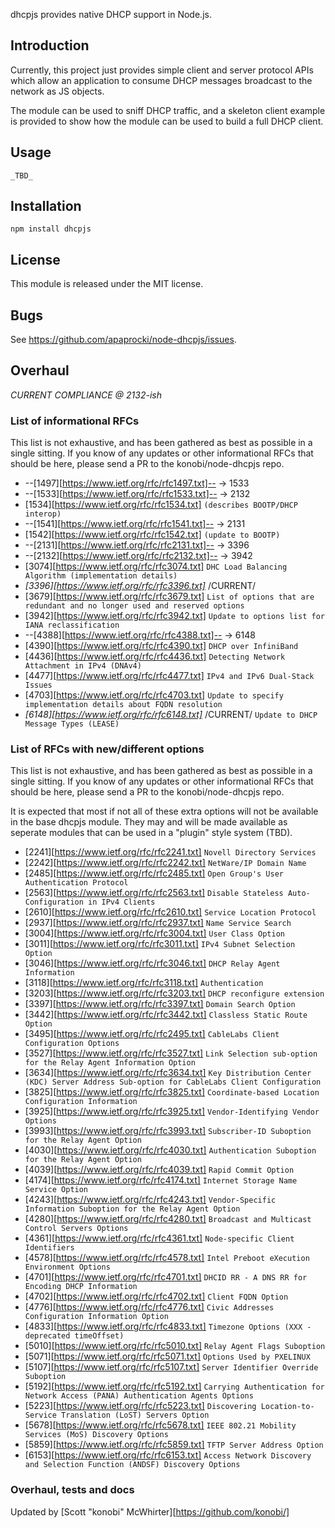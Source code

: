 dhcpjs provides native DHCP support in Node.js.

## Introduction

Currently, this project just provides simple client and server protocol APIs
which allow an application to consume DHCP messages broadcast to the network
as JS objects.

The module can be used to sniff DHCP traffic, and a skeleton client example
is provided to show how the module can be used to build a full DHCP client.

## Usage

    _TBD_

## Installation

    npm install dhcpjs

## License

This module is released under the MIT license.

## Bugs

See <https://github.com/apaprocki/node-dhcpjs/issues>.

## Overhaul

_CURRENT COMPLIANCE @ 2132-ish_

### List of informational RFCs

This list is not exhaustive, and has been gathered as best as possible in a single sitting. If you know of any updates
or other informational RFCs that should be here, please send a PR to the konobi/node-dhcpjs repo.

   * --[1497][https://www.ietf.org/rfc/rfc1497.txt]-- -> 1533
   * --[1533][https://www.ietf.org/rfc/rfc1533.txt]-- -> 2132
   * [1534][https://www.ietf.org/rfc/rfc1534.txt] `(describes BOOTP/DHCP interop)`
   * --[1541][https://www.ietf.org/rfc/rfc1541.txt]-- -> 2131
   * [1542][https://www.ietf.org/rfc/rfc1542.txt] `(update to BOOTP)`
   * --[2131][https://www.ietf.org/rfc/rfc2131.txt]-- -> 3396
   * --[2132][https://www.ietf.org/rfc/rfc2132.txt]-- -> 3942
   * [3074][https://www.ietf.org/rfc/rfc3074.txt] `DHC Load Balancing Algorithm (implementation details)`
   * _[3396][https://www.ietf.org/rfc/rfc3396.txt]_ /CURRENT/
   * [3679][https://www.ietf.org/rfc/rfc3679.txt] `List of options that are redundant and no longer used and reserved options`
   * [3942][https://www.ietf.org/rfc/rfc3942.txt] `Update to options list for IANA reclassification`
   * --[4388][https://www.ietf.org/rfc/rfc4388.txt]-- -> 6148
   * [4390][https://www.ietf.org/rfc/rfc4390.txt] `DHCP over InfiniBand`
   * [4436][https://www.ietf.org/rfc/rfc4436.txt] `Detecting Network Attachment in IPv4 (DNAv4)`
   * [4477][https://www.ietf.org/rfc/rfc4477.txt] `IPv4 and IPv6 Dual-Stack Issues`
   * [4703][https://www.ietf.org/rfc/rfc4703.txt] `Update to specify implementation details about FQDN resolution`
   * _[6148][https://www.ietf.org/rfc/rfc6148.txt]_ /CURRENT/ `Update to DHCP Message Types (LEASE)`

### List of RFCs with new/different options

This list is not exhaustive, and has been gathered as best as possible in a single sitting. If you know of any updates
or other informational RFCs that should be here, please send a PR to the konobi/node-dhcpjs repo.

It is expected that most if not all of these extra options will not be available in the base dhcpjs module. They may
and will be made available as seperate modules that can be used in a "plugin" style system (TBD).

   * [2241][https://www.ietf.org/rfc/rfc2241.txt] `Novell Directory Services`
   * [2242][https://www.ietf.org/rfc/rfc2242.txt] `NetWare/IP Domain Name`
   * [2485][https://www.ietf.org/rfc/rfc2485.txt] `Open Group's User Authentication Protocol`
   * [2563][https://www.ietf.org/rfc/rfc2563.txt] `Disable Stateless Auto-Configuration in IPv4 Clients`
   * [2610][https://www.ietf.org/rfc/rfc2610.txt] `Service Location Protocol`
   * [2937][https://www.ietf.org/rfc/rfc2937.txt] `Name Service Search`
   * [3004][https://www.ietf.org/rfc/rfc3004.txt] `User Class Option`
   * [3011][https://www.ietf.org/rfc/rfc3011.txt] `IPv4 Subnet Selection Option`
   * [3046][https://www.ietf.org/rfc/rfc3046.txt] `DHCP Relay Agent Information`
   * [3118][https://www.ietf.org/rfc/rfc3118.txt] `Authentication`
   * [3203][https://www.ietf.org/rfc/rfc3203.txt] `DHCP reconfigure extension`
   * [3397][https://www.ietf.org/rfc/rfc3397.txt] `Domain Search Option`
   * [3442][https://www.ietf.org/rfc/rfc3442.txt] `Classless Static Route Option`
   * [3495][https://www.ietf.org/rfc/rfc2495.txt] `CableLabs Client Configuration Options`
   * [3527][https://www.ietf.org/rfc/rfc3527.txt] `Link Selection sub-option for the Relay Agent Information Option`
   * [3634][https://www.ietf.org/rfc/rfc3634.txt] `Key Distribution Center (KDC) Server Address Sub-option for CableLabs Client Configuration`
   * [3825][https://www.ietf.org/rfc/rfc3825.txt] `Coordinate-based Location Configuration Information`
   * [3925][https://www.ietf.org/rfc/rfc3925.txt] `Vendor-Identifying Vendor Options`
   * [3993][https://www.ietf.org/rfc/rfc3993.txt] `Subscriber-ID Suboption for the Relay Agent Option`
   * [4030][https://www.ietf.org/rfc/rfc4030.txt] `Authentication Suboption for the Relay Agent Option`
   * [4039][https://www.ietf.org/rfc/rfc4039.txt] `Rapid Commit Option`
   * [4174][https://www.ietf.org/rfc/rfc4174.txt] `Internet Storage Name Service Option`
   * [4243][https://www.ietf.org/rfc/rfc4243.txt] `Vendor-Specific Information Suboption for the Relay Agent Option`
   * [4280][https://www.ietf.org/rfc/rfc4280.txt] `Broadcast and Multicast Control Servers Options`
   * [4361][https://www.ietf.org/rfc/rfc4361.txt] `Node-specific Client Identifiers`
   * [4578][https://www.ietf.org/rfc/rfc4578.txt] `Intel Preboot eXecution Environment Options`
   * [4701][https://www.ietf.org/rfc/rfc4701.txt] `DHCID RR - A DNS RR for Encoding DHCP Information`
   * [4702][https://www.ietf.org/rfc/rfc4702.txt] `Client FQDN Option`
   * [4776][https://www.ietf.org/rfc/rfc4776.txt] `Civic Addresses Configuration Information Option`
   * [4833][https://www.ietf.org/rfc/rfc4833.txt] `Timezone Options (XXX - deprecated timeOffset)`
   * [5010][https://www.ietf.org/rfc/rfc5010.txt] `Relay Agent Flags Suboption`
   * [5071][https://www.ietf.org/rfc/rfc5071.txt] `Options Used by PXELINUX`
   * [5107][https://www.ietf.org/rfc/rfc5107.txt] `Server Identifier Override Suboption`
   * [5192][https://www.ietf.org/rfc/rfc5192.txt] `Carrying Authentication for Network Access (PANA) Authentication Agents Options`
   * [5223][https://www.ietf.org/rfc/rfc5223.txt] `Discovering Location-to-Service Translation (LoST) Servers Option`
   * [5678][https://www.ietf.org/rfc/rfc5678.txt] `IEEE 802.21 Mobility Services (MoS) Discovery Options`
   * [5859][https://www.ietf.org/rfc/rfc5859.txt] `TFTP Server Address Option`
   * [6153][https://www.ietf.org/rfc/rfc6153.txt] `Access Network Discovery and Selection Function (ANDSF) Discovery Options`

### Overhaul, tests and docs

Updated by [Scott "konobi" McWhirter][https://github.com/konobi/]

